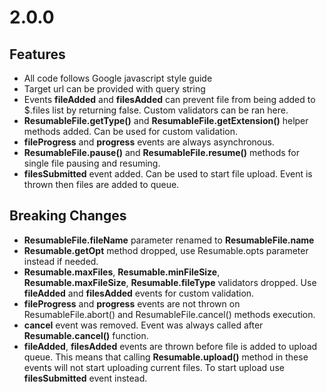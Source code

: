 # 2.0.0

## Features

 - All code follows Google javascript style guide
 - Target url can be provided with query string
 - Events **fileAdded** and **filesAdded** can prevent file from being added to $.files list by
 returning false. Custom validators can be ran here.
 - **ResumableFile.getType()** and **ResumableFile.getExtension()** helper methods added. Can be
 used for custom validation.
 - **fileProgress** and **progress** events are always asynchronous.
 - **ResumableFile.pause()** and **ResumableFile.resume()** methods for single file pausing and
 resuming.
 - **filesSubmitted** event added. Can be used to start file upload. Event is thrown then files are
 added to queue.

## Breaking Changes

 - **ResumableFile.fileName** parameter renamed to **ResumableFile.name**
 - **Resumable.getOpt** method dropped, use Resumable.opts parameter instead if needed.
 - **Resumable.maxFiles**, **Resumable.minFileSize**, **Resumable.maxFileSize**,
 **Resumable.fileType** validators dropped. Use **fileAdded** and **filesAdded** events for
 custom validation.
 - **fileProgress** and **progress** events are not thrown on ResumableFile.abort() and ResumableFile.cancel() methods execution.
 - **cancel** event was removed. Event was always called after **Resumable.cancel()** function.
 - **fileAdded**, **filesAdded** events are thrown before file is added to upload queue. This means
 that calling **Resumable.upload()** method in these events will not start uploading current
 files. To start upload use **filesSubmitted** event instead.